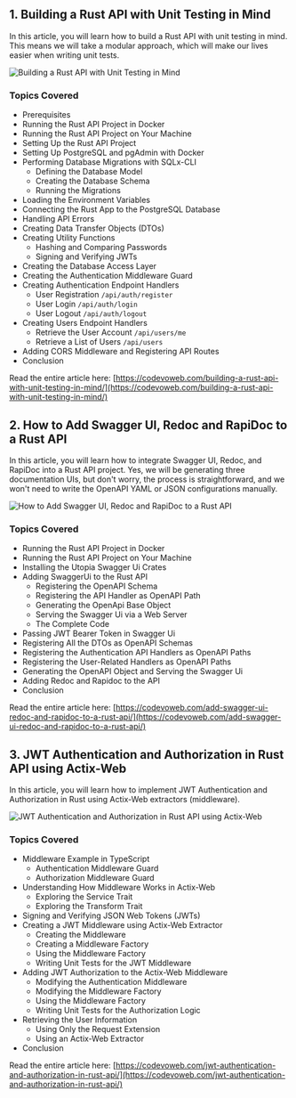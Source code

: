 ## 1. Building a Rust API with Unit Testing in Mind

In this article, you will learn how to build a Rust API with unit testing in mind. This means we will take a modular approach, which will make our lives easier when writing unit tests.

![Building a Rust API with Unit Testing in Mind](https://codevoweb.com/wp-content/uploads/2023/08/Building-a-Rust-API-with-Unit-Testing-in-Mind.webp)

### Topics Covered

- Prerequisites
- Running the Rust API Project in Docker
- Running the Rust API Project on Your Machine
- Setting Up the Rust API Project
- Setting Up PostgreSQL and pgAdmin with Docker
- Performing Database Migrations with SQLx-CLI
    - Defining the Database Model
    - Creating the Database Schema
    - Running the Migrations
- Loading the Environment Variables
- Connecting the Rust App to the PostgreSQL Database
- Handling API Errors
- Creating Data Transfer Objects (DTOs)
- Creating Utility Functions
    - Hashing and Comparing Passwords
    - Signing and Verifying JWTs
- Creating the Database Access Layer
- Creating the Authentication Middleware Guard
- Creating Authentication Endpoint Handlers
    - User Registration `/api/auth/register`
    - User Login `/api/auth/login`
    - User Logout `/api/auth/logout`
- Creating Users Endpoint Handlers
    - Retrieve the User Account `/api/users/me`
    - Retrieve a List of Users `/api/users`
- Adding CORS Middleware and Registering API Routes
- Conclusion


Read the entire article here: [https://codevoweb.com/building-a-rust-api-with-unit-testing-in-mind/](https://codevoweb.com/building-a-rust-api-with-unit-testing-in-mind/)

## 2. How to Add Swagger UI, Redoc and RapiDoc to a Rust API

In this article, you will learn how to integrate Swagger UI, Redoc, and RapiDoc into a Rust API project. Yes, we will be generating three documentation UIs, but don't worry, the process is straightforward, and we won't need to write the OpenAPI YAML or JSON configurations manually. 

![How to Add Swagger UI, Redoc and RapiDoc to a Rust API](https://codevoweb.com/wp-content/uploads/2023/08/How-to-Add-Swagger-UI-Redoc-and-RapiDoc-to-a-Rust-API.webp)

### Topics Covered

- Running the Rust API Project in Docker
- Running the Rust API Project on Your Machine
- Installing the Utopia Swagger Ui Crates
- Adding SwaggerUi to the Rust API
  - Registering the OpenAPI Schema
  - Registering the API Handler as OpenAPI Path
  - Generating the OpenApi Base Object
  - Serving the Swagger Ui via a Web Server
  - The Complete Code
- Passing JWT Bearer Token in Swagger Ui
- Registering All the DTOs as OpenAPI Schemas
- Registering the Authentication API Handlers as OpenAPI Paths
- Registering the User-Related Handlers as OpenAPI Paths
- Generating the OpenAPI Object and Serving the Swagger Ui
- Adding Redoc and Rapidoc to the API
- Conclusion
  
Read the entire article here: [https://codevoweb.com/add-swagger-ui-redoc-and-rapidoc-to-a-rust-api/](https://codevoweb.com/add-swagger-ui-redoc-and-rapidoc-to-a-rust-api/)

## 3. JWT Authentication and Authorization in Rust API using Actix-Web

In this article, you will learn how to implement JWT Authentication and Authorization in Rust using Actix-Web extractors (middleware).

![JWT Authentication and Authorization in Rust API using Actix-Web](https://codevoweb.com/wp-content/uploads/2023/08/JWT-Authentication-and-Authorization-in-Rust-API-using-Actix-Web.webp)

### Topics Covered

- Middleware Example in TypeScript
  - Authentication Middleware Guard
  - Authorization Middleware Guard
- Understanding How Middleware Works in Actix-Web
  - Exploring the Service Trait
  - Exploring the Transform Trait
- Signing and Verifying JSON Web Tokens (JWTs)
- Creating a JWT Middleware using Actix-Web Extractor
  - Creating the Middleware
  - Creating a Middleware Factory
  - Using the Middleware Factory
  - Writing Unit Tests for the JWT Middleware
- Adding JWT Authorization to the Actix-Web Middleware
  - Modifying the Authentication Middleware
  - Modifying the Middleware Factory
  - Using the Middleware Factory
  - Writing Unit Tests for the Authorization Logic
- Retrieving the User Information
  - Using Only the Request Extension
  - Using an Actix-Web Extractor
- Conclusion
  
  
Read the entire article here: [https://codevoweb.com/jwt-authentication-and-authorization-in-rust-api/](https://codevoweb.com/jwt-authentication-and-authorization-in-rust-api/)

